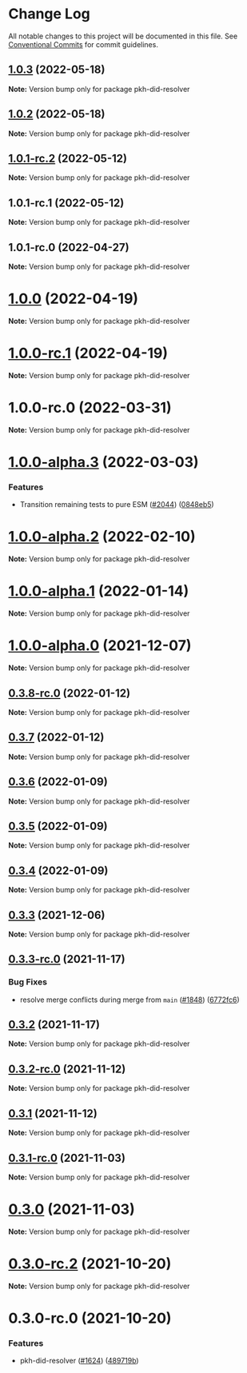 # Change Log

All notable changes to this project will be documented in this file.
See [Conventional Commits](https://conventionalcommits.org) for commit guidelines.

## [1.0.3](/compare/pkh-did-resolver@1.0.2...pkh-did-resolver@1.0.3) (2022-05-18)

**Note:** Version bump only for package pkh-did-resolver





## [1.0.2](/compare/pkh-did-resolver@1.0.1-rc.2...pkh-did-resolver@1.0.2) (2022-05-18)

**Note:** Version bump only for package pkh-did-resolver





## [1.0.1-rc.2](https://github.com/ceramicnetwork/js-ceramic/compare/pkh-did-resolver@1.0.1-rc.0...pkh-did-resolver@1.0.1-rc.2) (2022-05-12)

**Note:** Version bump only for package pkh-did-resolver





## 1.0.1-rc.1 (2022-05-12)

**Note:** Version bump only for package pkh-did-resolver





## 1.0.1-rc.0 (2022-04-27)

**Note:** Version bump only for package pkh-did-resolver





# [1.0.0](/compare/pkh-did-resolver@1.0.0-rc.1...pkh-did-resolver@1.0.0) (2022-04-19)

**Note:** Version bump only for package pkh-did-resolver





# [1.0.0-rc.1](/compare/pkh-did-resolver@1.0.0-rc.0...pkh-did-resolver@1.0.0-rc.1) (2022-04-19)

**Note:** Version bump only for package pkh-did-resolver





# 1.0.0-rc.0 (2022-03-31)

**Note:** Version bump only for package pkh-did-resolver





# [1.0.0-alpha.3](https://github.com/ceramicnetwork/js-ceramic/compare/pkh-did-resolver@1.0.0-alpha.2...pkh-did-resolver@1.0.0-alpha.3) (2022-03-03)


### Features

* Transition remaining tests to pure ESM ([#2044](https://github.com/ceramicnetwork/js-ceramic/issues/2044)) ([0848eb5](https://github.com/ceramicnetwork/js-ceramic/commit/0848eb59741a2b940de9dd76df94bd8948bae637))





# [1.0.0-alpha.2](https://github.com/ceramicnetwork/js-ceramic/compare/pkh-did-resolver@1.0.0-alpha.1...pkh-did-resolver@1.0.0-alpha.2) (2022-02-10)

**Note:** Version bump only for package pkh-did-resolver





# [1.0.0-alpha.1](https://github.com/ceramicnetwork/js-ceramic/compare/pkh-did-resolver@0.3.3-rc.0...pkh-did-resolver@1.0.0-alpha.1) (2022-01-14)

**Note:** Version bump only for package pkh-did-resolver





# [1.0.0-alpha.0](https://github.com/ceramicnetwork/js-ceramic/compare/pkh-did-resolver@0.3.3-rc.0...pkh-did-resolver@1.0.0-alpha.0) (2021-12-07)

**Note:** Version bump only for package pkh-did-resolver





## [0.3.8-rc.0](https://github.com/ceramicnetwork/js-ceramic/compare/pkh-did-resolver@0.3.7...pkh-did-resolver@0.3.8-rc.0) (2022-01-12)

**Note:** Version bump only for package pkh-did-resolver





## [0.3.7](https://github.com/ceramicnetwork/js-ceramic/compare/pkh-did-resolver@0.3.6...pkh-did-resolver@0.3.7) (2022-01-12)

**Note:** Version bump only for package pkh-did-resolver





## [0.3.6](https://github.com/ceramicnetwork/js-ceramic/compare/pkh-did-resolver@0.3.3...pkh-did-resolver@0.3.6) (2022-01-09)

**Note:** Version bump only for package pkh-did-resolver





## [0.3.5](https://github.com/ceramicnetwork/js-ceramic/compare/pkh-did-resolver@0.3.3...pkh-did-resolver@0.3.5) (2022-01-09)

**Note:** Version bump only for package pkh-did-resolver





## [0.3.4](https://github.com/ceramicnetwork/js-ceramic/compare/pkh-did-resolver@0.3.3...pkh-did-resolver@0.3.4) (2022-01-09)

**Note:** Version bump only for package pkh-did-resolver






## [0.3.3](https://github.com/ceramicnetwork/js-ceramic/compare/pkh-did-resolver@0.3.3-rc.0...pkh-did-resolver@0.3.3) (2021-12-06)

**Note:** Version bump only for package pkh-did-resolver





## [0.3.3-rc.0](https://github.com/ceramicnetwork/js-ceramic/compare/pkh-did-resolver@0.3.2...pkh-did-resolver@0.3.3-rc.0) (2021-11-17)


### Bug Fixes

* resolve merge conflicts during merge from `main` ([#1848](https://github.com/ceramicnetwork/js-ceramic/issues/1848)) ([6772fc6](https://github.com/ceramicnetwork/js-ceramic/commit/6772fc6c61bc9daadfd3f6d6ecf3de2bb100450d))





## [0.3.2](https://github.com/ceramicnetwork/js-ceramic/compare/pkh-did-resolver@0.3.2-rc.0...pkh-did-resolver@0.3.2) (2021-11-17)

**Note:** Version bump only for package pkh-did-resolver





## [0.3.2-rc.0](https://github.com/ceramicnetwork/js-ceramic/compare/pkh-did-resolver@0.3.1...pkh-did-resolver@0.3.2-rc.0) (2021-11-12)

**Note:** Version bump only for package pkh-did-resolver





## [0.3.1](https://github.com/ceramicnetwork/js-ceramic/compare/pkh-did-resolver@0.3.1-rc.0...pkh-did-resolver@0.3.1) (2021-11-12)

**Note:** Version bump only for package pkh-did-resolver





## [0.3.1-rc.0](https://github.com/ceramicnetwork/js-ceramic/compare/pkh-did-resolver@0.3.0...pkh-did-resolver@0.3.1-rc.0) (2021-11-03)

**Note:** Version bump only for package pkh-did-resolver





# [0.3.0](https://github.com/ceramicnetwork/js-ceramic/compare/pkh-did-resolver@0.3.0-rc.2...pkh-did-resolver@0.3.0) (2021-11-03)

**Note:** Version bump only for package pkh-did-resolver





# [0.3.0-rc.2](/compare/pkh-did-resolver@0.3.0-rc.0...pkh-did-resolver@0.3.0-rc.2) (2021-10-20)

**Note:** Version bump only for package pkh-did-resolver





# 0.3.0-rc.0 (2021-10-20)


### Features

* pkh-did-resolver ([#1624](https://github.com/ceramicnetwork/js-ceramic/issues/1624)) ([489719b](https://github.com/ceramicnetwork/js-ceramic/commit/489719b6dbd4e87d6f1d87c0d1b6967519ba46b1))

